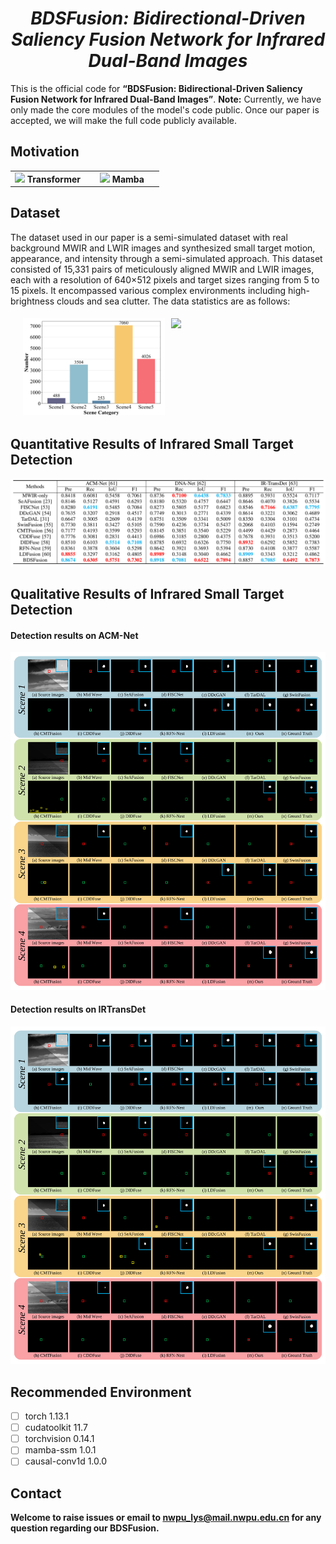 # *<center>BDSFusion: Bidirectional-Driven Saliency Fusion Network for Infrared Dual-Band Images</center>*
This is the official code for **“BDSFusion: Bidirectional-Driven Saliency Fusion Network for Infrared Dual-Band Images”**. **Note:** Currently, we have only made the core modules of the model's code public. Once our paper is accepted, we will make the full code publicly available.

## Motivation
<table>
  <tr>
    <td style="text-align: center; width: 50%;">
      <img src="https://github.com/kyrietop11/BDSFusion/blob/main/figures/Transformer.gif" style="width: 90%;" />
      <strong>Transformer</strong>
    </td>
    <td style="text-align: center; width: 50%;">
      <img src="https://github.com/kyrietop11/BDSFusion/blob/main/figures/Mamba.gif" style="width: 100%;" />
      <strong>Mamba</strong>
    </td>
  </tr>
</table>

## Dataset
The dataset used in our paper is a semi-simulated dataset with real background  MWIR and LWIR images and synthesized small target motion, appearance, and intensity through a semi-simulated approach. This dataset consisted of 15,331 pairs of meticulously aligned MWIR and LWIR images, each with a resolution of 640×512 pixels and target sizes ranging from 5 to 15 pixels. It encompassed various complex environments including high-brightness clouds and sea clutter. The data statistics are as follows:
<div style="display: flex; justify-content: center;">
    <img src="https://github.com/kyrietop11/BDSFusion/blob/main/figures/Scene.png" style="width: 45%; margin: 5px;" />
    <img src="https://github.com/kyrietop11/BDSFusion/blob/main/figures/SCR.png" style="width: 45%; margin: 5px;" />
</div>

## Quantitative Results of Infrared Small Target Detection

![image](https://github.com/kyrietop11/BDSFusion/blob/main/figures/Quantitative%20results.png)

## Qualitative Results of Infrared Small Target Detection

#### Detection results on ACM-Net
![image](https://github.com/kyrietop11/BDSFusion/blob/main/figures/Detection%20results%20on%20ACM-Net.svg)


#### Detection results on IRTransDet
![image](https://github.com/kyrietop11/BDSFusion/blob/main/figures/Detection%20results%20on%20IRTransDet.svg)


## Recommended Environment
 - [ ] torch  1.13.1
 - [ ] cudatoolkit 11.7
 - [ ] torchvision 0.14.1
 - [ ] mamba-ssm 1.0.1
 - [ ] causal-conv1d 1.0.0

## Contact
**Welcome to raise issues or email to [nwpu_lys@mail.nwpu.edu.cn](nwpu_lys@mail.nwpu.edu.cn) for any question regarding our BDSFusion.**
